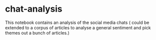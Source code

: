 # chat-analysis

This notebook contains an analysis of the social media chats ( could be extended to a corpus of articles to analyse a general sentiment and pick themes out a bunch of articles.) 
